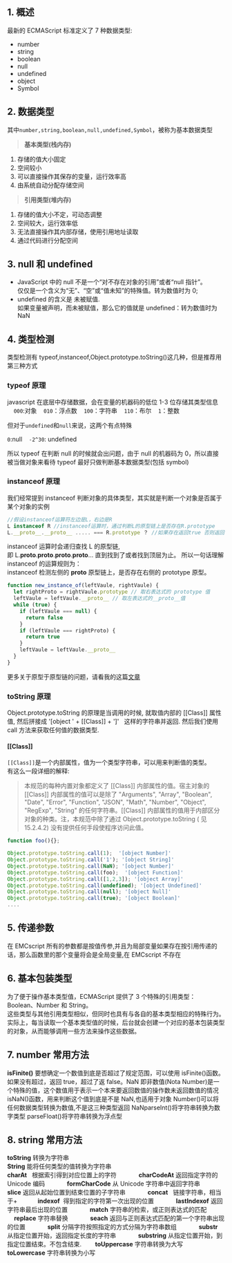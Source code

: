 <!-- @format -->

## 1. 概述

最新的 ECMAScript 标准定义了 7 种数据类型:

- number
- string
- boolean
- null
- undefined
- object
- Symbol

## 2. 数据类型

其中`number,string,boolean,null,undefined,Symbol`，被称为基本数据类型

> **基本类型(栈内存)**

1. 存储的值大小固定
2. 空间较小
3. 可以直接操作其保存的变量，运行效率高
4. 由系统自动分配存储空间

> **引用类型(堆内存)**

1. 存储的值大小不定，可动态调整
2. 空间较大，运行效率低
3. 无法直接操作其内部存储，使用引用地址读取
4. 通过代码进行分配空间

## 3. null 和 undefined

- JavaScript 中的 null 不是一个“对不存在对象的引用”或者“null 指针”。  
   仅仅是一个含义为“无”、“空”或“值未知”的特殊值。转为数值时为 0;
- undefined 的含义是 未被赋值.  
   如果变量被声明，而未被赋值，那么它的值就是 undefined：转为数值时为 NaN

## 4. 类型检测

类型检测有 typeof,instanceof,Object.prototype.toString()这几种，但是推荐用第三种方式

### typeof 原理

javascript 在底层中存储数据，会在变量的机器码的低位 1-3 位存储其类型信息  
   `000`:对象
   `010`：浮点数
   `100`：字符串
   `110`：布尔
   `1`：整数

但对于`undefined`和`null`来说，这两个有点特殊

`0`:null
   `-2^30`: undefined

所以 typeof 在判断 null 的时候就会出问题，由于 null 的机器码为 0，所以直接被当做对象来看待
typeof 最好只做判断基本数据类型(包括 symbol)

### instanceof 原理

我们经常提到 instanceof 判断对象的具体类型，其实就是判断一个对象是否属于某个对象的实例

```js
//假设instanceof运算符左边是L，右边是R
L instanceof R //instanceof运算时，通过判断L的原型链上是否存在R.prototype
L.__proto__.__proto__ ..... === R.prototype ？ //如果存在返回true 否则返回false

```

instanceof 运算时会递归查找 L 的原型链,  
即 L.**proto**.**proto**.**proto**.**proto**... 直到找到了或者找到顶层为止。
所以一句话理解 instanceof 的运算规则为：  
instanceof 检测左侧的 **proto** 原型链上，是否存在右侧的 prototype 原型。

```js
function new_instance_of(leftVaule, rightVaule) {
  let rightProto = rightVaule.prototype // 取右表达式的 prototype 值
  leftVaule = leftVaule.__proto__ // 取左表达式的__proto__值
  while (true) {
    if (leftVaule === null) {
      return false
    }
    if (leftVaule === rightProto) {
      return true
    }
    leftVaule = leftVaule.__proto__
  }
}
```

更多关于原型于原型链的问题，请看我的这篇[文章](https://yihzo.com/archives/77)

### toString 原理

Object.prototype.toString 的原理是当调用的时候, 就取值内部的 [[Class]] 属性值, 然后拼接成 '[object ' + [[Class]] + ']'   这样的字符串并返回. 然后我们使用 call 方法来获取任何值的数据类型.

#### [[Class]]

`[[Class]]`是一个内部属性，值为一个类型字符串，可以用来判断值的类型。  
有这么一段详细的解释:

> 本规范的每种内置对象都定义了 [[Class]] 内部属性的值。宿主对象的 [[Class]] 内部属性的值可以是除了 "Arguments", "Array", "Boolean", "Date", "Error", "Function", "JSON", "Math", "Number", "Object", "RegExp", "String" 的任何字符串。[[Class]] 内部属性的值用于内部区分对象的种类。注，本规范中除了通过 Object.prototype.toString ( 见 15.2.4.2) 没有提供任何手段使程序访问此值。

```javascript
function foo(){};

Object.prototype.toString.call(1);  '[object Number]'
Object.prototype.toString.call('1'); '[object String]'
Object.prototype.toString.call(NaN); '[object Number]'
Object.prototype.toString.call(foo);  '[object Function]'
Object.prototype.toString.call([1,2,3]); '[object Array]'
Object.prototype.toString.call(undefined); '[object Undefined]'
Object.prototype.toString.call(null); '[object Null]'
Object.prototype.toString.call(true); '[object Boolean]'
....
```

## 5. 传递参数

在 EMCscript 所有的参数都是按值传参,并且为局部变量如果存在按引用传递的话，那么函数里的那个变量将会是全局变量,在 EMCscript 不存在

## 6. 基本包装类型

为了便于操作基本类型值，ECMAScript 提供了 3 个特殊的引用类型：Boolean、Number 和 String。  
这些类型与其他引用类型相似，但同时也具有与各自的基本类型相应的特殊行为。实际上，每当读取一个基本类型值的时候，后台就会创建一个对应的基本包装类型的对象，从而能够调用一些方法来操作这些数据。

## 7. number 常用方法

**isFinite()**
要想确定一个数值到底是否超过了规定范围，可以使用 isFinite()函数。如果没有超过，返回 true，超过了返 false。NaN 即非数值(Nota Number)是一个特殊的值，这个数值用于表示一个本来要返回数值的操作数未返回数值的情况 isNaN()函数，用来判断这个值到底是不是 NaN,也适用于对象 Number()可以将任何数据类型转换为数值,不是这三种类型返回 NaNparseInt()将字符串转换为数字类型 parseFloat()将字符串转换为浮点型

## 8. string 常用方法

**toString** 转换为字符串  
**String** 能将任何类型的值转换为字符串  
**charAt**   根据索引得到对应位置上的字符            
**charCodeAt** 返回指定字符的 Unicode 编码            
**formCharCode** 从 Unicode 字符串中返回字符串            
**slice** 返回从起始位置到结束位置的子字符串            
**concat**   链接字符串，相当于+           
**indexof**  得到指定的字符第一次出现的位置            
**lastIndexof** 返回字符串最后出现的位置            
**match** 字符串的检索，或正则表达式的匹配            
**replace** 字符串替换            
**seach** 返回与正则表达式匹配的第一个字符串出现的位置            
**split** 分隔字符按照指定的方式分隔为字符串数组            
**substr**  从指定位置开始，返回指定长度的字符串            
**substring** 从指定位置开始，到指定位置结束。不包含结束.       
**toUppercase** 字符串转换为大写            
**toLowercase** 字符串转换为小写
